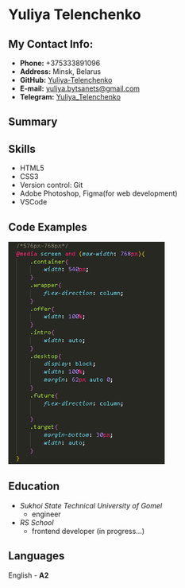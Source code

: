 # Yuliya Telenchenko
## My Contact Info:
+ **Phone:**  +375333891096
+ **Address:** Minsk, Belarus
+ **GitHub:** [Yuliya-Telenchenko](https://github.com/Yuliya-Telenchenko) 
+ **E-mail:** yuliya.bytsanets@gmail.com
+ **Telegram:** [Yuliya_Telenchenko](https://t.me/yuliya_telenchenko)
## Summary
## Skills
- HTML5
- CSS3 
- Version control: Git
- Adobe Photoshop, Figma(for web development)
- VSCode
## Code Examples
![code examples](/code.png)
## Education
+ *Sukhoi State Technical University of Gomel*
    * engineer
+ *RS School*
    * frontend developer (in progress...)
## Languages
English - **A2**
